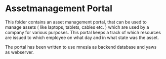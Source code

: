 Assetmanagement Portal
=========
This folder contains an asset management portal, that can
be used to manage assets ( like laptops, tablets, cables etc. )
which are used by a company for various purposes. This portal keeps
a track of which resources are issued to which employee on what day
and in what state was the asset.

The portal has been written to use mnesia as backend database and yaws
as webserver.
